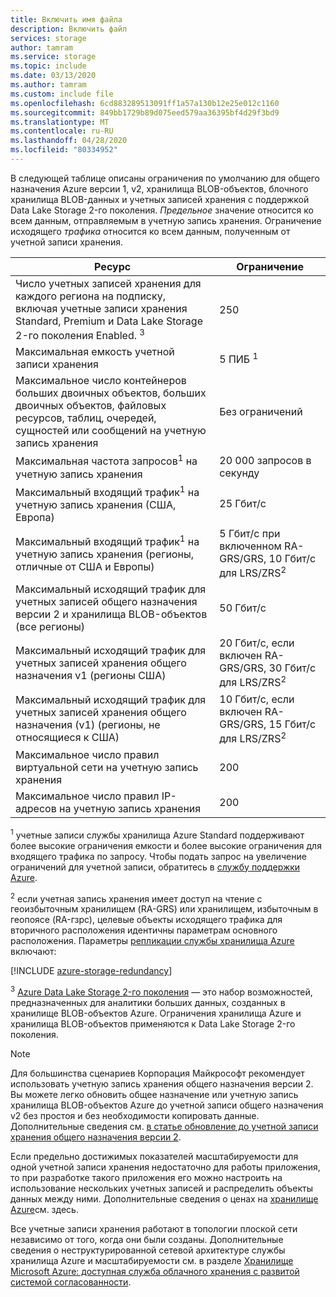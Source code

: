```yaml
---
title: Включить имя файла
description: Включить файл
services: storage
author: tamram
ms.service: storage
ms.topic: include
ms.date: 03/13/2020
ms.author: tamram
ms.custom: include file
ms.openlocfilehash: 6cd883289513091ff1a57a130b12e25e012c1160
ms.sourcegitcommit: 849bb1729b89d075eed579aa36395bf4d29f3bd9
ms.translationtype: MT
ms.contentlocale: ru-RU
ms.lasthandoff: 04/28/2020
ms.locfileid: "80334952"
---
```

В следующей таблице описаны ограничения по умолчанию для общего назначения Azure версии 1, v2, хранилища BLOB-объектов, блочного хранилища BLOB-данных и учетных записей хранения с поддержкой Data Lake Storage 2-го поколения. *Предельное* значение относится ко всем данным, отправляемым в учетную запись хранения. Ограничение исходящего *трафика* относится ко всем данным, полученным от учетной записи хранения.

| Ресурс | Ограничение |
| --- | --- |
| Число учетных записей хранения для каждого региона на подписку, включая учетные записи хранения Standard, Premium и Data Lake Storage 2-го поколения Enabled. <sup>3</sup> | 250 |
| Максимальная емкость учетной записи хранения | 5 ПИБ <sup>1</sup>|
| Максимальное число контейнеров больших двоичных объектов, больших двоичных объектов, файловых ресурсов, таблиц, очередей, сущностей или сообщений на учетную запись хранения | Без ограничений |
| Максимальная частота запросов<sup>1</sup> на учетную запись хранения | 20 000 запросов в секунду |
| Максимальный входящий трафик<sup>1</sup> на учетную запись хранения (США, Европа) | 25 Гбит/с |
| Максимальный входящий трафик<sup>1</sup> на учетную запись хранения (регионы, отличные от США и Европы) | 5 Гбит/с при включенном RA-GRS/GRS, 10 Гбит/с для LRS/ZRS<sup>2</sup> |
| Максимальный исходящий трафик для учетных записей общего назначения версии 2 и хранилища BLOB-объектов (все регионы) | 50 Гбит/с |
| Максимальный исходящий трафик для учетных записей хранения общего назначения v1 (регионы США) | 20 Гбит/с, если включен RA-GRS/GRS, 30 Гбит/с для LRS/ZRS<sup>2</sup> |
| Максимальный исходящий трафик для учетных записей хранения общего назначения (v1) (регионы, не относящиеся к США) | 10 Гбит/с, если включен RA-GRS/GRS, 15 Гбит/с для LRS/ZRS<sup>2</sup> |
| Максимальное число правил виртуальной сети на учетную запись хранения | 200 |
| Максимальное число правил IP-адресов на учетную запись хранения | 200 |

<sup>1</sup> учетные записи службы хранилища Azure Standard поддерживают более высокие ограничения емкости и более высокие ограничения для входящего трафика по запросу. Чтобы подать запрос на увеличение ограничений для учетной записи, обратитесь в [службу поддержки Azure](https://azure.microsoft.com/support/faq/).

<sup>2</sup> если учетная запись хранения имеет доступ на чтение с геоизбыточным хранилищем (RA-GRS) или хранилищем, избыточным в геопоясе (RA-гзрс), целевые объекты исходящего трафика для вторичного расположения идентичны параметрам основного расположения. Параметры [репликации службы хранилища Azure](https://docs.microsoft.com/azure/storage/common/storage-redundancy) включают:

[!INCLUDE [azure-storage-redundancy](azure-storage-redundancy.md)]

<sup>3</sup> [Azure Data Lake Storage 2-го поколения](../articles/storage/blobs/data-lake-storage-introduction.md) — это набор возможностей, предназначенных для аналитики больших данных, созданных в хранилище BLOB-объектов Azure. Ограничения хранилища Azure и хранилища BLOB-объектов применяются к Data Lake Storage 2-го поколения.

> [!NOTE]
> Для большинства сценариев Корпорация Майкрософт рекомендует использовать учетную запись хранения общего назначения версии 2. Вы можете легко обновить общее назначение или учетную запись хранилища BLOB-объектов Azure до учетной записи общего назначения v2 без простоя и без необходимости копировать данные. Дополнительные сведения см. [в статье обновление до учетной записи хранения общего назначения версии 2](../articles/storage/common/storage-account-upgrade.md).

Если предельно достижимых показателей масштабируемости для одной учетной записи хранения недостаточно для работы приложения, то при разработке такого приложения его можно настроить на использование нескольких учетных записей и распределить объекты данных между ними. Дополнительные сведения о ценах на [хранилище Azure](https://azure.microsoft.com/pricing/details/storage/)см. здесь.

Все учетные записи хранения работают в топологии плоской сети независимо от того, когда они были созданы. Дополнительные сведения о неструктурированной сетевой архитектуре службы хранилища Azure и масштабируемости см. в разделе [Хранилище Microsoft Azure: доступная служба облачного хранения с развитой системой согласованности](https://docs.microsoft.com/archive/blogs/hanuk/windows-azures-flat-network-storage-to-enable-higher-scalability-targets). 
